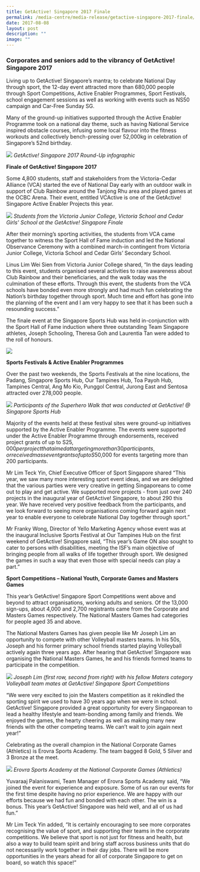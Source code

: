 ```yaml
---
title: GetActive! Singapore 2017 Finale
permalink: /media-centre/media-release/getactive-singapore-2017-finale/
date: 2017-08-08
layout: post
description: ""
image: ""
---
```

### **Corporates and seniors add to the vibrancy of GetActive! Singapore 2017**
Living up to GetActive! Singapore’s mantra; to celebrate National Day through sport, the 12-day event attracted more than 680,000 people through Sport Competitions, Active Enabler Programmes, Sport Festivals, school engagement sessions as well as working with events such as NS50 campaign and Car-Free Sunday SG.

Many of the ground-up initiatives supported through the Active Enabler Programme took on a national day theme, such as having National Service inspired obstacle courses, infusing some local flavour into the fitness workouts and collectively bench-pressing over 52,000kg in celebration of Singapore’s 52nd birthday.

![](/images/Media%20Centre/Media%20Release/2017/August/GASG%202017%20Round%20Up%20Infographics.jpeg)
_GetActive! Singapore 2017 Round-Up infographic_

**Finale of GetActive! Singapore 2017**

Some 4,800 students, staff and stakeholders from the Victoria-Cedar Alliance (VCA) started the eve of National Day early with an outdoor walk in support of Club Rainbow around the Tanjong Rhu area and played games at the OCBC Arena. Their event, entitled VCActive is one of the GetActive! Singapore Active Enabler Projects this year.

![](/images/Media%20Centre/Media%20Release/2017/August/Students%20from%20VictoriaCedar%20Alliance%20at%20GASG2017%20Finale.jpeg)
_Students from the Victoria Junior College, Victoria School and Cedar Girls' School at the GetActive! Singapore Finale_  

After their morning’s sporting activities, the students from VCA came together to witness the Sport Hall of Fame induction and led the National Observance Ceremony with a combined march-in contingent from Victoria Junior College, Victoria School and Cedar Girls’ Secondary School.

Linus Lim Wei Sien from Victoria Junior College shared, “In the days leading to this event, students organised several activities to raise awareness about Club Rainbow and their beneficiaries, and the walk today was the culmination of these efforts. Through this event, the students from the VCA schools have bonded even more strongly and had much fun celebrating the Nation’s birthday together through sport. Much time and effort has gone into the planning of the event and I am very happy to see that it has been such a resounding success.”

The finale event at the Singapore Sports Hub was held in-conjunction with the Sport Hall of Fame induction where three outstanding Team Singapore athletes, Joseph Schooling, Theresa Goh and Laurentia Tan were added to the roll of honours.

![](/images/Media%20Centre/Media%20Release/2017/August/VictoriaCedar%20Alliance%20Marchin%20condition%20at%20the%20GetActive%20Singapore%20Finale.jpeg)

**Sports Festivals & Active Enabler Programmes**

Over the past two weekends, the Sports Festivals at the nine locations, the Padang, Singapore Sports Hub, Our Tampines Hub, Toa Payoh Hub, Tampines Central, Ang Mo Kio, Punggol Central, Jurong East and Sentosa attracted over 278,000 people.

![](/images/Media%20Centre/Media%20Release/2017/August/GASGFest_SuperHero050817_Stan075.jpeg)
_Participants of the Superhero Walk that was conducted at GetActive! @ Singapore Sports Hub_  

Majority of the events held at these festival sites were ground-up initiatives supported by the Active Enabler Programme. The events were supported under the Active Enabler Programme through endorsements, received project grants of up to S$25,000 per project that aimed at targeting more than 30 participants, or received mass event grants of up to S$50,000 for events targeting more than 200 participants.

Mr Lim Teck Yin, Chief Executive Officer of Sport Singapore shared “This year, we saw many more interesting sport event ideas, and we are delighted that the various parties were very creative in getting Singaporeans to come out to play and get active. We supported more projects - from just over 240 projects in the inaugural year of GetActive! Singapore, to about 290 this year. We have received very positive feedback from the participants, and we look forward to seeing more organisations coming forward again next year to enable everyone to celebrate National Day together through sport.”

Mr Franky Wong, Director of Yello Marketing Agency whose event was at the inaugural Inclusive Sports Festival at Our Tampines Hub on the first weekend of GetActive! Singapore said, “This year’s Game ON also sought to cater to persons with disabilities, meeting the ISF’s main objective of bringing people from all walks of life together through sport. We designed the games in such a way that even those with special needs can play a part.”

**Sport Competitions – National Youth, Corporate Games and Masters Games**

This year’s GetActive! Singapore Sport Competitions went above and beyond to attract organisations, working adults and seniors. Of the 13,000 sign-ups, about 4,000 and 2,700 registrants came from the Corporate and Masters Games respectively. The National Masters Games had categories for people aged 35 and above.

The National Masters Games has given people like Mr Joseph Lim an opportunity to compete with other Volleyball masters teams. In his 50s, Joseph and his former primary school friends started playing Volleyball actively again three years ago. After hearing that GetActive! Singapore was organising the National Masters Games, he and his friends formed teams to participate in the competition.

![](/images/Media%20Centre/Media%20Release/2017/August/Joseph%20Lim%20and%20team%20at%20the%20GASG%202017%20National%20Masters%20Games%20Volleyball.jpeg)
_Joseph Lim (first row, second from right) with his fellow Maters category Volleyball team mates at GetActive! Singapore Sport Competitions_

“We were very excited to join the Masters competition as it rekindled the sporting spirit we used to have 30 years ago when we were in school. GetActive! Singapore provided a great opportunity for every Singaporean to lead a healthy lifestyle and team-bonding among family and friends. We enjoyed the games, the hearty cheering as well as making many new friends with the other competing teams. We can’t wait to join again next year!”

Celebrating as the overall champion in the National Corporate Games (Athletics) is Erovra Sports Academy. The team bagged 8 Gold, 5 Silver and 3 Bronze at the meet.

![](/images/Media%20Centre/Media%20Release/2017/August/Erovra%20Sports%20Academy.jpeg)
_Erovra Sports Academy at the National Corporate Games (Athletics)_  

Yuvaraaj Palaniswami, Team Manager of Erovra Sports Academy said, “We joined the event for experience and exposure. Some of us ran our events for the first time despite having no prior experience. We are happy with our efforts because we had fun and bonded with each other. The win is a bonus. This year’s GetActive! Singapore was held well, and all of us had fun.”

Mr Lim Teck Yin added, “It is certainly encouraging to see more corporates recognising the value of sport, and supporting their teams in the corporate competitions. We believe that sport is not just for fitness and health, but also a way to build team spirit and bring staff across business units that do not necessarily work together in their day jobs. There will be more opportunities in the years ahead for all of corporate Singapore to get on board, so watch this space!”